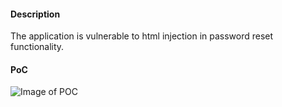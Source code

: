 #### Description
The application is vulnerable to html injection in password reset functionality.

#### PoC
![Image of POC](https://github.com/kajalNair/huntr/tree/html-injection/bounties/packagist/dolibarr/dolibarr/4/images/test.png)
